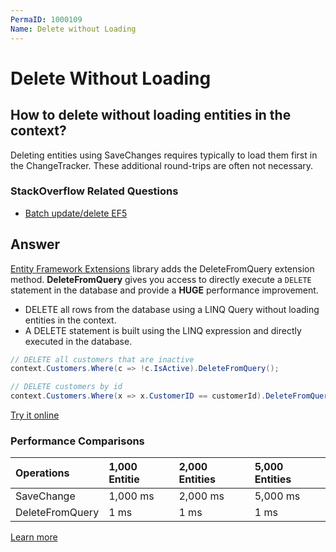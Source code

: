 ```yaml
---
PermaID: 1000109
Name: Delete without Loading
---
```


# Delete Without Loading

## How to delete without loading entities in the context? 

Deleting entities using SaveChanges requires typically to load them first in the ChangeTracker. These additional round-trips are often not necessary.

### StackOverflow Related Questions

 - [Batch update/delete EF5](https://stackoverflow.com/questions/12751258/batch-update-delete-ef5)

## Answer

[Entity Framework Extensions](http://entityframework-extensions.net/) library adds the DeleteFromQuery extension method. **DeleteFromQuery** gives you access to directly execute a `DELETE` statement in the database and provide a **HUGE** performance improvement.

 - DELETE all rows from the database using a LINQ Query without loading entities in the context.
 - A DELETE statement is built using the LINQ expression and directly executed in the database.


```csharp
// DELETE all customers that are inactive
context.Customers.Where(c => !c.IsActive).DeleteFromQuery();

// DELETE customers by id
context.Customers.Where(x => x.CustomerID == customerId).DeleteFromQuery();
```

[Try it online](https://dotnetfiddle.net/8LgRzO)

### Performance Comparisons

|Operations	     |1,000 Entitie  |2,000 Entities |5,000 Entities|
|:-------------- |:------------- |:------------- |:------------ |
|SaveChange      |1,000 ms	     |2,000 ms	     |5,000 ms      |
|DeleteFromQuery |1 ms	         |1 ms	         |1 ms          |

[Learn more](http://entityframework-extensions.net/delete-from-query)
